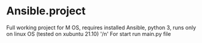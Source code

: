 # Ansible.project
Full working project for M OS, requires installed Ansible, python 3, runs only on linux OS (tested on xubuntu 21.10) '/n'
For start run main.py file
